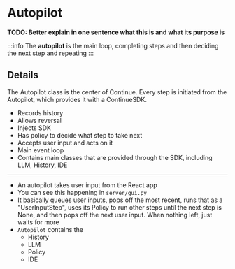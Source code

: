 # Autopilot

**TODO: Better explain in one sentence what this is and what its purpose is**

:::info
The **autopilot** is the main loop, completing steps and then deciding the next step and repeating
:::

## Details

The Autopilot class is the center of Continue. Every step is initiated from the Autopilot, which provides it with a ContinueSDK.

- Records history
- Allows reversal
- Injects SDK
- Has policy to decide what step to take next
- Accepts user input and acts on it
- Main event loop
- Contains main classes that are provided through the SDK, including LLM, History, IDE

---

- An autopilot takes user input from the React app
- You can see this happening in `server/gui.py`
- It basically queues user inputs, pops off the most recent, runs that as a "UserInputStep", uses its Policy to run other steps until the next step is None, and then pops off the next user input. When nothing left, just waits for more
- `Autopilot` contains the
  - History
  - LLM
  - Policy
  - IDE
